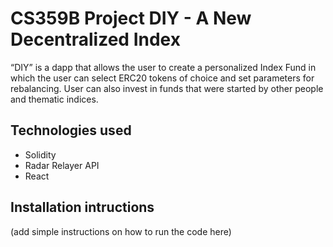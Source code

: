 # CS359B Project DIY - A New Decentralized Index

“DIY” is a dapp that allows the user to create a personalized Index Fund in which the user can select ERC20 tokens of choice and set parameters for rebalancing. User can also invest in funds that were started by other people and thematic indices. 

## Technologies used

* Solidity
* Radar Relayer API
* React

## Installation intructions

(add simple instructions on how to run the code here)
